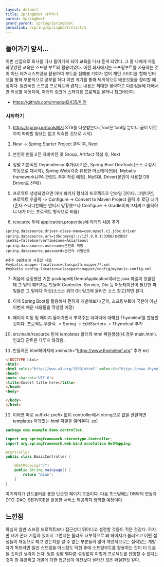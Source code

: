 ```yaml
---
layout: default
title: SpringBoot 시작하기
parent: SpringBoot
grand_parent: Spring/SpringBoot
permalink: /spring/springboot/start/1
---
```


## 들어가기 앞서...

 이번 신입으로 회사를 다시 들어가게 되어 교육을 다시 듣게 되었다. 그 중 나에게 제일 와닿았던 교육은 스프링 부트의 활용이었다. 이전 회사에서는 스프링부트를 사용하는 것이 아닌 레거시스프링을 활용하여 부트를 접해볼 기회가 없어 개인 스터디를 할때 인터넷을 통해 부분적으로 공부를 하다 이번 계기를 통해 체계적으로 배운것들을 정리할 예정이다. 일반적인 스프링 프로젝트와 겹치는 내용은 최대한 생략하고 다른점들에 대해서만 작성할 예정이며, 아래의 링크에 스터디용 프로젝트 올리니 참고바란다.  
  
 - https://github.com/rmsdud2435/미정

### 시작하기

  1) https://spring.io/tools에서 STS를 다운받는다.(Tool은 tool일 뿐이니 굳이 이것까지 따라할 필요는 없고 익숙한 것으로 시작)
  
  2) New -> Spring Starter Project 클릭 후, Next 
  
  3) 본인이 만들고픈 자바버전 및 Group, Artifact 작성 후, Next
  
  4) 정말 기본적인 Dependency 추가(내 기준, Spring Boot DevTools(소스 수정시 자동으로 재시작), Spring Web(각종 유용한 어노테이션들), Mybatis framework(JPA 관련도 추후 작성 예정), MySQL Driver(본인이 사용할 DB Driver로 선택))
    
  5) 프로젝트 생생되었으면 아마 퍄키지 형식의 프로젝트로 안보일 것이다. 그렇다면, 프로젝트 우클릭 -> Configure -> Convert to Maven Project 클릭 후 로딩 대기(혼자 스터디할때는 안떠서 당황했으나 Configure -> Gradle어쩌고저쩌고 클릭하니 내가 아는 프로젝트 형식으로 바뀜)
  
  6) resource 밑에 application.properties에 아래의 내용 추가 
```properties
spring.datasource.driver-class-name=com.mysql.cj.jdbc.Driver
spring.datasource.url=jdbc:mysql://127.0.0.1:3306/본인DB?useSSL=false&serverTimezone=Asia/Seoul
spring.datasource.username=본인의 계정
spring.datasource.password=본인의 비밀번호

#추후 DB연동에 사용할 내용
#mybatis.mapper-locations=classpath:mapper/*.xml
#mybatis.config-location=classpath:mapper/config/mybatis-config.xml
```
  
  7) 처음에 설정했던 기본 package에 DemoApplication이라는 java 파일이 있을텐데 그 밑의 패키지로 만들어 Controller, Service, Dto 등 어노테이션이 필요한 파일들은 그 밑에다 작성(소스는 위의 Git 링크에 올라간 소스 참고)하면 된다.
  
  8) 이제 Spring Boot를 활용해서 편하게 개발해보자(굳이, 스프링부트에 국한이 아닌 이번에 배운 내용들을 작성할 예정)
  
  9) 페이지 이동 및 페이지 들어가면서 뿌려주는 데이터에 대해선 Thymeleaf를 할용할 것이다. 프로젝트 우클릭 -> Spring -> EditStarters -> Thymeleaf 추가  
  
  10) src/main/resource 밑에 templates 폴더와 html 파일생성(내 경우 main.html). 인코딩 관련은 다루지 않겠음.
  
  11) 만들어진 html페이지에 xmlns:th="https://www.thymeleaf.org" 추가
  ex) 
```html
<!DOCTYPE html>
<html>
<html xmlns="http://www.w3.org/1999/xhtml" xmlns:th="https://www.thymeleaf.org">
<head>
<meta charset="UTF-8">
<title>Insert title here</title>
</head>
<body>

</body>
</html>

```
  
  12) 이러면 따로 suffix나 prefix 없이 controller에서 string으로 값을 반환하면 templates 아래있는 html 파일을 읽어온다. 
  ex) 
```java
package com.example.demo.controller;

import org.springframework.stereotype.Controller;
import org.springframework.web.bind.annotation.GetMapping;

@Controller
public class BasicController {

	@GetMapping("/")
	public String mainpage() {
		return "mian";
	}
}

```

여기까지가 컨트롤러를 통한 단순한 페이지 호출이다. 다음 포스팅에는 DB와의 연동과 DTO, DAO, SERVICE을 활용한 서비스 제공까지 정리할 예정이다.


## 느낀점
  
 확실히 일반 스프링 프로젝트보다 접근성이 뛰어나고 설정할 것들이 적은 것같다. 하지만 내가 꼰대 기질이 있어서 그런지는 몰라도 내부적으로 왜 페이지가 불러오고 어떤 설정들이 자동으로 되고 있는지를 알 수 없는 부분들이 많아 개인적으로는 실력있는 개발자가 목표라면 일반 스프링을 어느정도 익힌 후에 스프링부트를 활용하는 것이 더 도움 될 것이란 생각이 든다. 암튼 정말 별다른 설정없이 이렇게 프로젝트를 진행할 수 있다는 것이 참 유용하고 개발에 대한 접근성이 이전보다 올라간 것은 확실한것 같다.
